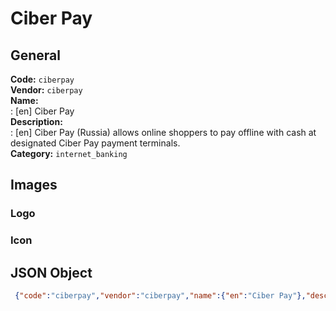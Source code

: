 # Ciber Pay 
## General 
**Code:** `ciberpay`  
**Vendor:** `ciberpay`  
**Name:**  
:	[en] Ciber Pay  
**Description:**  
: [en] Ciber Pay (Russia) allows online shoppers to pay offline with cash at designated Ciber Pay payment terminals.  
**Category:** `internet_banking`  
## Images 
### Logo 
### Icon 
## JSON Object 
```json
 {"code":"ciberpay","vendor":"ciberpay","name":{"en":"Ciber Pay"},"description":{"en":"Ciber Pay (Russia) allows online shoppers to pay offline with cash at designated Ciber Pay payment terminals."},"countries":null,"category":"internet_banking"}```  
